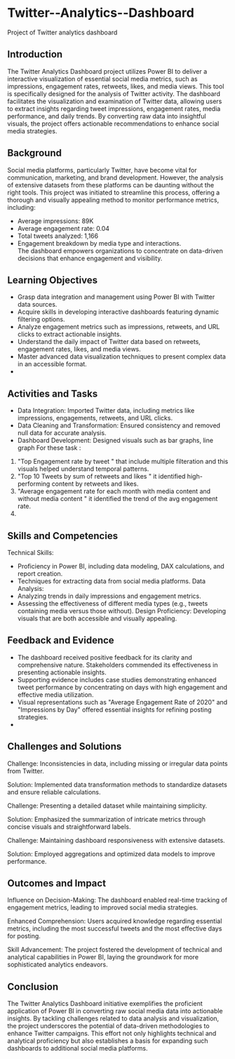 # Twitter--Analytics--Dashboard
Project of Twitter analytics dashboard

## Introduction 
The Twitter Analytics Dashboard project utilizes Power BI to deliver a interactive visualization of essential social media metrics, such as impressions, engagement rates, retweets, likes, and media views. This tool is specifically designed for the analysis of Twitter activity. The dashboard facilitates the visualization and examination of Twitter data, allowing users to extract insights regarding tweet impressions, engagement rates, media performance, and daily trends. By converting raw data into insightful visuals, the project offers actionable recommendations to enhance social media strategies.

## Background 
Social media platforms, particularly Twitter, have become vital for communication, marketing, and brand development. However, the analysis of extensive datasets from these platforms can be daunting without the right tools. This project was initiated to streamline this process, offering a thorough and visually appealing method to monitor performance metrics, including:  
- Average impressions: 89K  
- Average engagement rate: 0.04  
- Total tweets analyzed: 1,166  
- Engagement breakdown by media type and interactions.  
The dashboard empowers organizations to concentrate on data-driven decisions that enhance engagement and visibility.

## Learning Objectives 
- Grasp data integration and management using Power BI with Twitter data sources.  
- Acquire skills in developing interactive dashboards featuring dynamic filtering options.  
- Analyze engagement metrics such as impressions, retweets, and URL clicks to extract actionable insights.  
- Understand the daily impact of Twitter data based on retweets, engagement rates, likes, and media views.  
- Master advanced data visualization techniques to present complex data in an accessible format.
- 
## Activities and Tasks 
- Data Integration: Imported Twitter data, including metrics like impressions, engagements, retweets, and URL clicks.
- Data Cleaning and Transformation: Ensured consistency and removed null data for accurate analysis.
- Dashboard Development: Designed visuals such as bar graphs, line graph For these task :
1. "Top Engagement rate by tweet " that include multiple filteration and this visuals helped understand temporal patterns.
2. "Top 10 Tweets by sum of retweets and likes " it identified high-performing content by retweets and likes.
3. "Average engagement rate for each month with media content and without media content " it identified the trend of the avg engagement rate.
4. 
## Skills and Competencies 
Technical Skills:
- Proficiency in Power BI, including data modeling, DAX calculations, and report creation.
- Techniques for extracting data from social media platforms.
Data Analysis:
- Analyzing trends in daily impressions and engagement metrics.
- Assessing the effectiveness of different media types (e.g., tweets containing media versus those without).
Design Proficiency: Developing visuals that are both accessible and visually appealing.

## Feedback and Evidence 
- The dashboard received positive feedback for its clarity and comprehensive nature. Stakeholders commended its effectiveness in presenting actionable insights. 
- Supporting evidence includes case studies demonstrating enhanced tweet performance by concentrating on days with high engagement and effective media utilization. 
- Visual representations such as "Average Engagement Rate of 2020" and "Impressions by Day" offered essential insights for refining posting strategies.
- 
## Challenges and Solutions 
Challenge: Inconsistencies in data, including missing or irregular data points from Twitter.

Solution: Implemented data transformation methods to standardize datasets and ensure reliable calculations.

Challenge: Presenting a detailed dataset while maintaining simplicity.

Solution: Emphasized the summarization of intricate metrics through concise visuals and straightforward labels.

Challenge: Maintaining dashboard responsiveness with extensive datasets.

Solution: Employed aggregations and optimized data models to improve performance.

## Outcomes and Impact 
Influence on Decision-Making: The dashboard enabled real-time tracking of engagement metrics, leading to improved social media strategies.

Enhanced Comprehension: Users acquired knowledge regarding essential metrics, including the most successful tweets and the most effective days for posting.

Skill Advancement: The project fostered the development of technical and analytical capabilities in Power BI, laying the groundwork for more sophisticated analytics endeavors.

## Conclusion 
The Twitter Analytics Dashboard initiative exemplifies the proficient application of Power BI in converting raw social media data into actionable insights. By tackling challenges related to data analysis and visualization, the project underscores the potential of data-driven methodologies to enhance Twitter campaigns. This effort not only highlights technical and analytical proficiency but also establishes a basis for expanding such dashboards to additional social media platforms.
